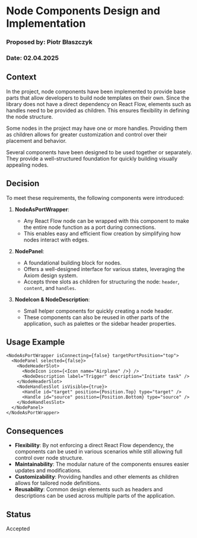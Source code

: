 # Node Components Design and Implementation

### Proposed by: Piotr Błaszczyk

### Date: 02.04.2025

## Context

In the project, node components have been implemented to provide base parts that allow developers to build node templates on their own. Since the library does not have a direct dependency on React Flow, elements such as handles need to be provided as children. This ensures flexibility in defining the node structure.

Some nodes in the project may have one or more handles. Providing them as children allows for greater customization and control over their placement and behavior.

Several components have been designed to be used together or separately. They provide a well-structured foundation for quickly building visually appealing nodes.

## Decision

To meet these requirements, the following components were introduced:

1. **NodeAsPortWrapper**:

   - Any React Flow node can be wrapped with this component to make the entire node function as a port during connections.
   - This enables easy and efficient flow creation by simplifying how nodes interact with edges.

2. **NodePanel**:

   - A foundational building block for nodes.
   - Offers a well-designed interface for various states, leveraging the Axiom design system.
   - Accepts three slots as children for structuring the node: `header`, `content`, and `handles`.

3. **NodeIcon & NodeDescription**:

   - Small helper components for quickly creating a node header.
   - These components can also be reused in other parts of the application, such as palettes or the sidebar header properties.

## Usage Example

```tsx
<NodeAsPortWrapper isConnecting={false} targetPortPosition="top">
  <NodePanel selected={false}>
    <NodeHeaderSlot>
      <NodeIcon icon={<Icon name="Airplane" />} />
      <NodeDescription label="Trigger" description="Initiate task" />
    </NodeHeaderSlot>
    <NodeHandlesSlot isVisible={true}>
      <Handle id="target" position={Position.Top} type="target" />
      <Handle id="source" position={Position.Bottom} type="source" />
    </NodeHandlesSlot>
  </NodePanel>
</NodeAsPortWrapper>
```

## Consequences

- **Flexibility**: By not enforcing a direct React Flow dependency, the components can be used in various scenarios while still allowing full control over node structure.
- **Maintainability**: The modular nature of the components ensures easier updates and modifications.
- **Customizability**: Providing handles and other elements as children allows for tailored node definitions.
- **Reusability**: Common design elements such as headers and descriptions can be used across multiple parts of the application.

## Status

Accepted
